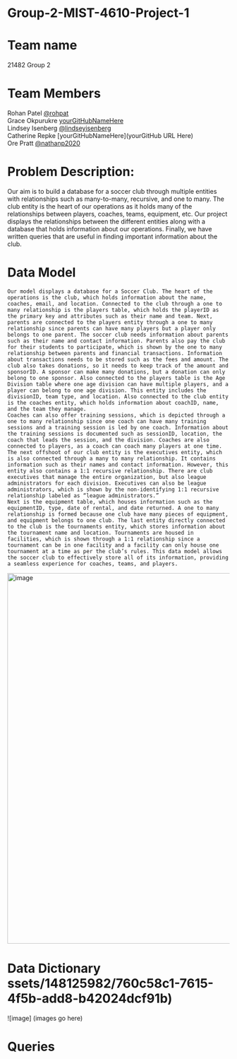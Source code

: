 # Group-2-MIST-4610-Project-1
# Team name 
21482 Group 2
# Team Members 
Rohan Patel [@rohpat](https://github.com/rohpat)  <br>
Grace Okpurukre  [yourGitHubNameHere](https://github.com/graceokpurukre) <br>
Lindsey Isenberg [@lindseyisenberg](https://github.com/lindseyisenber)  <br>
Catherine Repke  [yourGitHubNameHere](yourGitHub URL Here) <br> 
Ore Pratt [@nathanp2020](https://github.com/nathanp2020) <br> 
# Problem Description:
 Our aim is to build a database for a soccer club through multiple entities with relationships such as many-to-many, recursive, and one to many. The club entity is the heart of our operations as it holds many of the relationships between players, coaches, teams, equipment, etc. Our project displays the relationships between the different entities along with a database that holds information about our operations. Finally, we have written queries that are useful in finding important information about the club.

# Data Model 

    Our model displays a database for a Soccer Club. The heart of the operations is the club, which holds information about the name, coaches, email, and location. Connected to the club through a one to many relationship is the players table, which holds the playerID as the primary key and attributes such as their name and team. Next, parents are connected to the players entity through a one to many relationship since parents can have many players but a player only belongs to one parent. The soccer club needs information about parents such as their name and contact information. Parents also pay the club for their students to participate, which is shown by the one to many relationship between parents and financial transactions. Information about transactions needs to be stored such as the fees and amount. The club also takes donations, so it needs to keep track of the amount and sponsorID. A sponsor can make many donations, but a donation can only belong to one sponsor. Also connected to the players table is the Age Division table where one age division can have multiple players, and a player can belong to one age division. This entity includes the divisionID, team type, and location. Also connected to the club entity is the coaches entity, which holds information about coachID, name, and the team they manage. 
    Coaches can also offer training sessions, which is depicted through a one to many relationship since one coach can have many training sessions and a training session is led by one coach. Information about the training sessions is documented such as sessionID, location, the coach that leads the session, and the division. Coaches are also connected to players, as a coach can coach many players at one time. The next offshoot of our club entity is the executives entity, which is also connected through a many to many relationship. It contains information such as their names and contact information. However, this entity also contains a 1:1 recursive relationship. There are club executives that manage the entire organization, but also league administrators for each division. Executives can also be league administrators, which is shown by the non-identifying 1:1 recursive relationship labeled as “league administrators.” 
    Next is the equipment table, which houses information such as the equipmentID, type, date of rental, and date returned. A one to many relationship is formed because one club have many pieces of equipment, and equipment belongs to one club. The last entity directly connected to the club is the tournaments entity, which stores information about the tournament name and location. Tournaments are housed in facilities, which is shown through a 1:1 relationship since a tournament can be in one facility and a facility can only house one tournament at a time as per the club’s rules. This data model allows the soccer club to effectively store all of its information, providing a seamless experience for coaches, teams, and players. 

<img width="838" alt="image" src="https://github.com/nathanp2020/SP24-MIST4610-Group-2-Project-1/assets/163202597/6ec17357-d417-485b-91fc-1edb1aa46bad">



# Data Dictionary ssets/148125982/760c58c1-7615-4f5b-add8-b42024dcf91b)
![image] 
(images go here)
# Queries 










